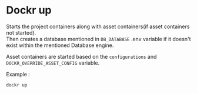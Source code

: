 # Dockr up

Starts the project containers along with asset containers(if asset containers not started).
<br>Then creates a database mentioned in `DB_DATABASE` .env variable if it doesn't exist within the mentioned Database
engine.

Asset containers are started based on the `configurations` and `DOCKR_OVERRIDE_ASSET_CONFIG` variable.

Example :

```
dockr up
```